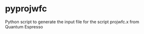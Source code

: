 # pyprojwfc
Python script to generate the input file for the script projwfc.x from Quantum Espresso
